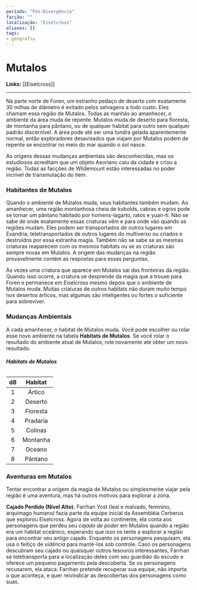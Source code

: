 ```yaml
---
período: "Pós-Divergência"
facção: ""
localização: "Eiselcross"
aliases: []
tags:
- geografia
---
```


# **Mutalos**

**Links:** [[Eiselcross]]

---
Na parte norte de Foren, um estranho pedaço de deserto com exatamente 30 milhas de diâmetro é evitado pelos selvagens a todo custo. Eles chamam essa região de Mutalos. Todas as manhãs ao amanhecer, o ambiente da área muda de repente. Mutalos muda de deserto para floresta, de montanha para pântano, ou de qualquer habitat para outro sem qualquer padrão discernível. A área pode até ser uma tundra gelada aparentemente normal, então exploradores desavisados que viajam por Mutalos podem de repente se encontrar no meio do mar quando o sol nasce.

As origens dessas mudanças ambientais são desconhecidas, mas os estudiosos acreditam que um objeto Aeoriano caiu da cidade e criou a região. Todas as facções de Wildemount estão interessadas no poder incrível de transmutação do item.

### **Habitantes de Mutalos**
Quando o ambiente de Mutalos muda, seus habitantes também mudam. Ao amanhecer, uma região montanhosa cheia de kobolds, cabras e ogros pode se tornar um pântano habitado por homens-lagarto, ratos e yuan-ti. Não se sabe de onde exatamente essas criaturas vêm e para onde vão quando as regiões mudam. Eles podem ser transportados de outros lugares em Exandria, teletransportados de outros lugares do multiverso ou criados e destruídos por essa estranha magia. Também não se sabe se as mesmas criaturas reaparecem com os mesmos habitats ou se as criaturas são sempre novas em Mutalos. A origem das mudanças na região provavelmente contém as respostas para essas perguntas. 

Às vezes uma criatura que aparece em Mutalos sai das fronteiras da região. Quando isso ocorre, a criatura se desprende da magia que a trouxe para Foren e permanece em Eiselcross mesmo depois que o ambiente de Mutalos muda. Muitas criaturas de outros habitats não duram muito tempo nos desertos árticos, mas algumas são inteligentes ou fortes o suficiente para sobreviver.

### **Mudanças Ambientais**
A cada amanhecer, o habitat de Mutalos muda. Você pode escolher ou rolar esse novo ambiente na tabela **Habitats de Mutalos**. Se você rolar o resultado do ambiente atual de Mutalos, role novamente até obter um novo resultado.

###### **Habitats de Mutalos**

| d8  | Habitat  |
| :---: | :--------: |
| 1   | Ártico   |
| 2   | Deserto  |
| 3   | Floresta |
| 4   | Pradaria |
| 5   | Colinas  |
| 6   | Montanha |
| 7   | Oceano   |
| 8   | Pântano  |

### **Aventuras em Mutalos**
Tentar encontrar a origem da magia de Mutalos ou simplesmente viajar pela região é uma aventura, mas há outros motivos para explorar a zona.

**Cajado Perdido (Nível Alto).** Farrhan Yost (leal e malvado, feminino, arquimago humano) fazia parte da equipe inicial da Assembléia Cerberus que explorou Eiselcross. Agora de volta ao continente, ela conta aos personagens que perdeu seu *cajado de poder* em Mutalos quando a região era um habitat oceânico, esperando que isso os tente a explorar a região para encontrar seu antigo cajado. Enquanto os personagens pesquisam, ela usa o feitiço de *vidência* para mantê-los sob controle. Caso os personagens descubram seu cajado ou quaisquer outros tesouros interessantes, Farrhan se teletransporta para a localização deles com seu guardião do escudo e oferece um pequeno pagamento pela descoberta. Se os personagens recusarem, ela ataca. Farrhan pretende recuperar sua equipe, não importa o que aconteça, e quer reivindicar as descobertas dos personagens como suas.